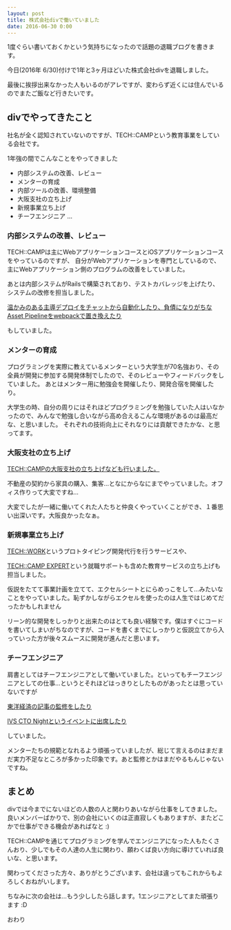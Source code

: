 ```yaml
---
layout: post
title: 株式会社divで働いていました
date: 2016-06-30 0:00
---
```


1度ぐらい書いておくかという気持ちになったので話題の退職ブログを書きます。

今日(2016年 6/30)付けで1年と3ヶ月ほどいた株式会社divを退職しました。

最後に挨拶出来なかった人もいるのがアレですが、変わらず近くには住んでいるのでまたご飯など行きたいです。

## divでやってきたこと

社名が全く認知されていないのですが、TECH::CAMPという教育事業をしている会社です。

1年強の間でこんなことをやってきました

- 内部システムの改善、レビュー
- メンターの育成
- 内部ツールの改善、環境整備
- 大阪支社の立ち上げ
- 新規事業立ち上げ
- チーフエンジニア
...

### 内部システムの改善、レビュー

TECH::CAMPは主にWebアプリケーションコースとiOSアプリケーションコースをやっているのですが、
自分がWebアプリケーションを専門としているので、主にWebアプリケーション側のプログラムの改善をしていました。

あとは内部システムがRailsで構築されており、テストカバレッジを上げたり、システムの改修を担当しました。

[温かみのある主導デプロイをチャットから自動化したり、負債になりがちなAsset Pipelineをwebpackで置き換えたり](http://qiita.com/takashi/items/38c37df8fb94f147dae4)

もしていました。

### メンターの育成

プログラミングを実際に教えているメンターという大学生が70名強おり、その全員が開発に参加する開発体制でしたので、そのレビューやフィードバックをしていました。
あとはメンター用に勉強会を開催したり、開発合宿を開催したり。

大学生の時、自分の周りにはそれほどプログラミングを勉強していた人はいなかったので、みんなで勉強し合いながら高め合えるこんな環境があるのは最高だな、と思いました。
それぞれの技術向上にそれなりには貢献できたかな、と思ってます。

### 大阪支社の立ち上げ

[TECH::CAMPの大阪支社の立ち上げなども行いました。](http://blog.tech-camp.in/?p=414)

不動産の契約から家具の購入、集客...となにからなにまでやっていました。オフィス作りって大変ですね...

大変でしたが一緒に働いてくれた人たちと仲良くやっていくことができ、１番思い出深いです。大阪良かったなぁ。

### 新規事業立ち上げ

[TECH::WORK](https://tech-work.in/)というプロトタイピング開発代行を行うサービスや、

[TECH::CAMP EXPERT](http://tech-camp.in/expert)という就職サポートも含めた教育サービスの立ち上げも担当しました。

仮説をたてて事業計画を立てて、エクセルシートとにらめっこをして...みたいなことをやっていました。恥ずかしながらエクセルを使ったのは人生ではじめてだったかもしれません

リーン的な開発をしっかりと出来たのはとても良い経験です。僕はすぐにコードを書いてしまいがちなのですが、コードを書くまでにしっかりと仮説立てから入っていった方が後々スムースに開発が進んだと思います。

### チーフエンジニア

肩書としてはチーフエンジニアとして働いていました。といってもチーフエンジニアとしての仕事...というとそれほどはっきりとしたものがあったとは思っていないですが

[東洋経済の記事の監修をしたり](http://store.toyokeizai.net/magazine/toyo/20160516/)

[IVS CTO Nightというイベントに出席したり](http://www.infinityventures.com/ivs/cto/)

していました。

メンターたちの規範となれるよう頑張っていましたが、総じて言えるのはまだまだ実力不足なところが多かった印象です。あと監修とかはまだやるもんじゃないですね。

## まとめ

divでは今までにないほどの人数の人と関わりあいながら仕事をしてきました。良いメンバーばかりで、別の会社にいくのは正直寂しくもありますが、またどこかで仕事ができる機会があればなと :)

TECH::CAMPを通じてプログラミングを学んでエンジニアになった人もたくさんおり、少しでもその人達の人生に関わり、願わくば良い方向に導けていれば良いな、と思います。

関わってくださった方々、ありがとうございます、会社は違ってもこれからもよろしくおねがいします。

ちなみに次の会社は...もう少ししたら話します。1エンジニアとしてまた頑張ります :D

おわり
